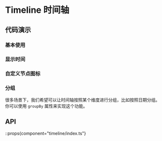 # Timeline 时间轴

## 代码演示

### 基本使用

<demo react="components/timeline/demo/base.tsx" />

### 显示时间

<demo react="components/timeline/demo/time.tsx" />

### 自定义节点图标

<demo react="components/timeline/demo/icon.tsx" />

### 分组

很多场景下，我们希望可以让时间轴按照某个维度进行分组，比如按照日期分组。你可以使用 `groupBy` 属性来实现这个功能。

<demo react="components/timeline/demo/group.tsx" />

## API

::props{component="timeline/index.ts"}
